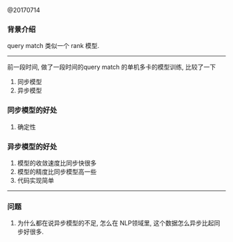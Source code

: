 @20170714

### 背景介绍
query match 类似一个 rank 模型.


----


前一段时间, 做了一段时间的query match 的单机多卡的模型训练, 比较了一下
1. 同步模型
2. 异步模型

### 同步模型的好处
1. 确定性

### 异步模型的好处
1. 模型的收敛速度比同步快很多
2. 模型的精度比同步模型高一些
3. 代码实现简单

---
### 问题
1. 为什么都在说异步模型的不足, 怎么在 NLP领域里, 这个数据怎么异步比起同步好很多.

